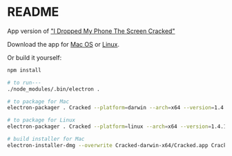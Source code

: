 # README #

App version of ["I Dropped My Phone The Screen Cracked"](https://github.com/billorcutt/i_dropped_my_phone_the_screen_cracked)

Download the app for [Mac OS](https://github.com/billorcutt/Cracked/releases/download/0.1.1/Cracked.dmg) or
[Linux](https://github.com/billorcutt/Cracked/releases/download/0.1.1-Linux/Cracked-linux-x64.tar.gz).

Or build it yourself:

```bash
npm install

# to run---
./node_modules/.bin/electron . 

# to package for Mac
electron-packager . Cracked --platform=darwin --arch=x64 --version=1.4.15 --icon=<path-to>/cracked.icns

# to package for Linux
electron-packager . Cracked --platform=linux --arch=x64 --version=1.4.15 --icon=<path-to>/cracked.icns

# build installer for Mac
electron-installer-dmg --overwrite Cracked-darwin-x64/Cracked.app Cracked --out=Installers/
```
